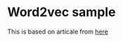 # Word2vec sample

This is based on articale from [here](https://stackabuse.com/implementing-word2vec-with-gensim-library-in-python/)